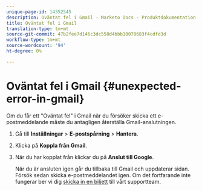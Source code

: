 ```yaml
---
unique-page-id: 14352545
description: Oväntat fel i Gmail - Marketo Docs - Produktdokumentation
title: Oväntat fel i Gmail
translation-type: tm+mt
source-git-commit: 47b2fee7d146c3dc558d4bbb10070683f4cdfd3d
workflow-type: tm+mt
source-wordcount: '94'
ht-degree: 0%

---
```



# Oväntat fel i Gmail {#unexpected-error-in-gmail}

Om du får ett &quot;Oväntat fel&quot; i Gmail när du försöker skicka ett e-postmeddelande måste du antagligen återställa Gmail-anslutningen.

1. Gå till **Inställningar** > **E-postspårning** > **Hantera**.
1. Klicka på **Koppla från Gmail**.
1. När du har kopplat från klickar du på **Anslut till Google**.

   När du är ansluten igen går du tillbaka till Gmail och uppdaterar sidan. Försök sedan skicka e-postmeddelandet igen. Om det fortfarande inte fungerar ber vi dig [skicka in en biljett](http://nation.marketo.com/community/support_solutions) till vårt supportteam.

